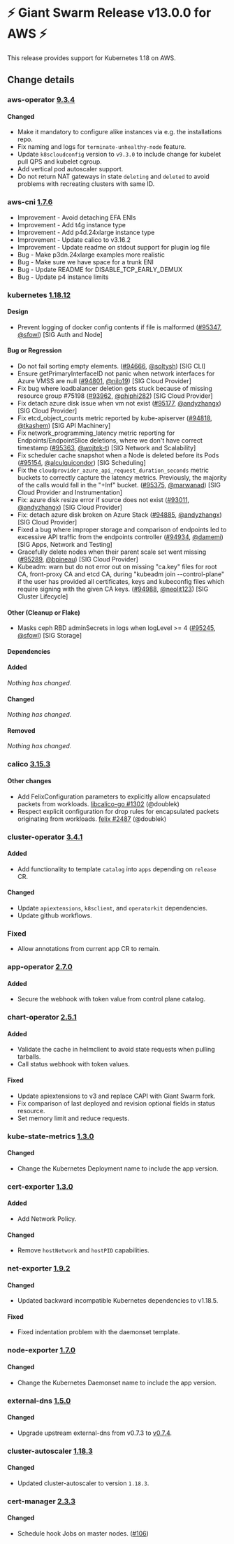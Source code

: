 # :zap: Giant Swarm Release v13.0.0 for AWS :zap:

This release provides support for Kubernetes 1.18 on AWS.

## Change details


### aws-operator [9.3.4](https://github.com/giantswarm/aws-operator/releases/tag/v9.3.4)

#### Changed

- Make it mandatory to configure alike instances via e.g. the installations repo.
- Fix naming and logs for `terminate-unhealthy-node` feature.
- Update `k8scloudconfig` version to `v9.3.0` to include change for kubelet pull QPS and kubelet cgroup.
- Add vertical pod autoscaler support.
- Do not return NAT gateways in state `deleting` and `deleted` to avoid problems with recreating clusters with same ID. 


### aws-cni [1.7.6](https://github.com/aws/amazon-vpc-cni-k8s/releases/tag/v1.7.6)

-  Improvement - Avoid detaching EFA ENIs
-  Improvement - Add t4g instance type
-  Improvement - Add p4d.24xlarge instance type
-  Improvement - Update calico to v3.16.2
-  Improvement - Update readme on stdout support for plugin log file
-  Bug - Make p3dn.24xlarge examples more realistic
-  Bug - Make sure we have space for a trunk ENI
-  Bug - Update README for DISABLE_TCP_EARLY_DEMUX
-  Bug - Update p4 instance limits


### kubernetes [1.18.12](https://github.com/kubernetes/kubernetes/releases/tag/v1.18.12)

#### Design
- Prevent logging of docker config contents if file is malformed ([#95347](https://github.com/kubernetes/kubernetes/pull/95347), [@sfowl](https://github.com/sfowl)) [SIG Auth and Node]
#### Bug or Regression
- Do not fail sorting empty elements. ([#94666](https://github.com/kubernetes/kubernetes/pull/94666), [@soltysh](https://github.com/soltysh)) [SIG CLI]
- Ensure getPrimaryInterfaceID not panic when network interfaces for Azure VMSS are null ([#94801](https://github.com/kubernetes/kubernetes/pull/94801), [@nilo19](https://github.com/nilo19)) [SIG Cloud Provider]
- Fix bug where loadbalancer deletion gets stuck because of missing resource group &#35;75198 ([#93962](https://github.com/kubernetes/kubernetes/pull/93962), [@phiphi282](https://github.com/phiphi282)) [SIG Cloud Provider]
- Fix detach azure disk issue when vm not exist ([#95177](https://github.com/kubernetes/kubernetes/pull/95177), [@andyzhangx](https://github.com/andyzhangx)) [SIG Cloud Provider]
- Fix etcd_object_counts metric reported by kube-apiserver ([#94818](https://github.com/kubernetes/kubernetes/pull/94818), [@tkashem](https://github.com/tkashem)) [SIG API Machinery]
- Fix network_programming_latency metric reporting for Endpoints/EndpointSlice deletions, where we don't have correct timestamp ([#95363](https://github.com/kubernetes/kubernetes/pull/95363), [@wojtek-t](https://github.com/wojtek-t)) [SIG Network and Scalability]
- Fix scheduler cache snapshot when a Node is deleted before its Pods ([#95154](https://github.com/kubernetes/kubernetes/pull/95154), [@alculquicondor](https://github.com/alculquicondor)) [SIG Scheduling]
- Fix the `cloudprovider_azure_api_request_duration_seconds` metric buckets to correctly capture the latency metrics. Previously, the majority of the calls would fall in the "+Inf" bucket. ([#95375](https://github.com/kubernetes/kubernetes/pull/95375), [@marwanad](https://github.com/marwanad)) [SIG Cloud Provider and Instrumentation]
- Fix: azure disk resize error if source does not exist ([#93011](https://github.com/kubernetes/kubernetes/pull/93011), [@andyzhangx](https://github.com/andyzhangx)) [SIG Cloud Provider]
- Fix: detach azure disk broken on Azure Stack ([#94885](https://github.com/kubernetes/kubernetes/pull/94885), [@andyzhangx](https://github.com/andyzhangx)) [SIG Cloud Provider]
- Fixed a bug where improper storage and comparison of endpoints led to excessive API traffic from the endpoints controller ([#94934](https://github.com/kubernetes/kubernetes/pull/94934), [@damemi](https://github.com/damemi)) [SIG Apps, Network and Testing]
- Gracefully delete nodes when their parent scale set went missing ([#95289](https://github.com/kubernetes/kubernetes/pull/95289), [@bpineau](https://github.com/bpineau)) [SIG Cloud Provider]
- Kubeadm: warn but do not error out on missing "ca.key" files for root CA, front-proxy CA and etcd CA, during "kubeadm join --control-plane" if the user has provided all certificates, keys and kubeconfig files which require signing with the given CA keys. ([#94988](https://github.com/kubernetes/kubernetes/pull/94988), [@neolit123](https://github.com/neolit123)) [SIG Cluster Lifecycle]
#### Other (Cleanup or Flake)
- Masks ceph RBD adminSecrets in logs when logLevel >= 4 ([#95245](https://github.com/kubernetes/kubernetes/pull/95245), [@sfowl](https://github.com/sfowl)) [SIG Storage]
#### Dependencies
#### Added
_Nothing has changed._
#### Changed
_Nothing has changed._
#### Removed
_Nothing has changed._


### calico [3.15.3](https://github.com/projectcalico/calico/releases/tag/v3.15.3)

#### Other changes
 - Add FelixConfiguration parameters to explicitly allow encapsulated packets from workloads. [libcalico-go #1302](https://github.com/projectcalico/libcalico-go/pull/1302) (@doublek)
 - Respect explicit configuration for drop rules for encapsulated packets originating from workloads. [felix #2487](https://github.com/projectcalico/felix/pull/2487) (@doublek)

### cluster-operator [3.4.1](https://github.com/giantswarm/cluster-operator/releases/tag/v3.4.1)

#### Added

- Add functionality to template `catalog` into `apps` depending on `release` CR.

#### Changed

- Update `apiextensions`, `k8sclient`, and `operatorkit` dependencies.
- Update github workflows.

### Fixed

-  Allow annotations from current app CR to remain.

### app-operator [2.7.0](https://github.com/giantswarm/app-operator/releases/tag/v2.7.0)

#### Added
- Secure the webhook with token value from control plane catalog.


### chart-operator [2.5.1](https://github.com/giantswarm/chart-operator/releases/tag/v2.5.0)

#### Added
- Validate the cache in helmclient to avoid state requests when pulling tarballs.
- Call status webhook with token values.
#### Fixed
- Update apiextensions to v3 and replace CAPI with Giant Swarm fork.
- Fix comparison of last deployed and revision optional fields in status resource.
- Set memory limit and reduce requests.



### kube-state-metrics [1.3.0](https://github.com/giantswarm/kube-state-metrics-app/releases/tag/v1.3.0)

#### Changed
- Change the Kubernetes Deployment name to include the app version.



### cert-exporter [1.3.0](https://github.com/giantswarm/cert-exporter/releases/tag/v1.3.0)

#### Added
- Add Network Policy.
#### Changed
- Remove `hostNetwork` and `hostPID` capabilities.



### net-exporter [1.9.2](https://github.com/giantswarm/net-exporter/releases/tag/v1.9.2)

#### Changed
- Updated backward incompatible Kubernetes dependencies to v1.18.5.
#### Fixed
- Fixed indentation problem with the daemonset template.



### node-exporter [1.7.0](https://github.com/giantswarm/node-exporter-app/releases/tag/v1.7.0)

#### Changed
- Change the Kubernetes Daemonset name to include the app version.



### external-dns [1.5.0](https://github.com/giantswarm/external-dns-app/releases/tag/v1.5.0)

#### Changed
- Upgrade upstream external-dns from v0.7.3 to [v0.7.4](https://github.com/kubernetes-sigs/external-dns/releases/tag/v0.7.4).



### cluster-autoscaler [1.18.3](https://github.com/giantswarm/cluster-autoscaler-app/releases/tag/v1.18.3)

#### Changed
- Updated cluster-autoscaler to version `1.18.3`.


### cert-manager [2.3.3](https://github.com/giantswarm/cert-manager-app/releases/tag/v2.3.3)

#### Changed
- Schedule hook Jobs on master nodes. ([#106](https://github.com/giantswarm/cert-manager-app/pull/106))

